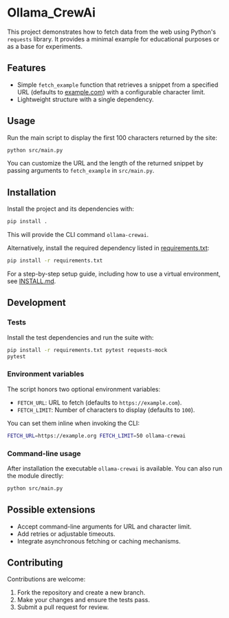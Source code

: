 # Ollama_CrewAi

This project demonstrates how to fetch data from the web using Python's `requests` library. It provides a minimal example for educational purposes or as a base for experiments.

## Features

- Simple `fetch_example` function that retrieves a snippet from a specified URL (defaults to [example.com](https://example.com)) with a configurable character limit.
- Lightweight structure with a single dependency.

## Usage

Run the main script to display the first 100 characters returned by the site:

```bash
python src/main.py
```

You can customize the URL and the length of the returned snippet by passing arguments to `fetch_example` in `src/main.py`.

## Installation

Install the project and its dependencies with:

```bash
pip install .
```

This will provide the CLI command `ollama-crewai`.

Alternatively, install the required dependency listed in [requirements.txt](requirements.txt):

```bash
pip install -r requirements.txt
```

For a step-by-step setup guide, including how to use a virtual environment, see [INSTALL.md](INSTALL.md).

## Development

### Tests

Install the test dependencies and run the suite with:

```bash
pip install -r requirements.txt pytest requests-mock
pytest
```

### Environment variables

The script honors two optional environment variables:

- `FETCH_URL`: URL to fetch (defaults to `https://example.com`).
- `FETCH_LIMIT`: Number of characters to display (defaults to `100`).

You can set them inline when invoking the CLI:

```bash
FETCH_URL=https://example.org FETCH_LIMIT=50 ollama-crewai
```

### Command-line usage

After installation the executable `ollama-crewai` is available. You can also run the module directly:

```bash
python src/main.py
```

## Possible extensions

- Accept command-line arguments for URL and character limit.
- Add retries or adjustable timeouts.
- Integrate asynchronous fetching or caching mechanisms.

## Contributing

Contributions are welcome:

1. Fork the repository and create a new branch.
2. Make your changes and ensure the tests pass.
3. Submit a pull request for review.
